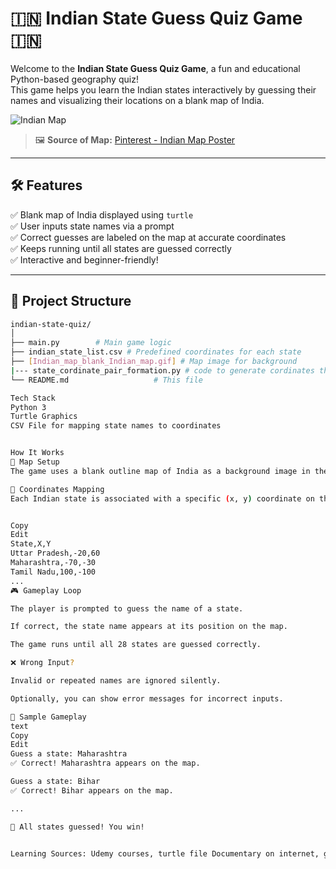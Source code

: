 # 🇮🇳 Indian State Guess Quiz Game 🇮🇳

Welcome to the **Indian State Guess Quiz Game**, a fun and educational Python-based geography quiz!  
This game helps you learn the Indian states interactively by guessing their names and visualizing their locations on a blank map of India.

![Indian Map](https://i.pinimg.com/originals/0e/56/71/0e5671bb09b0eeb2c2d657e1e314b40d.jpg)

> 🖼️ **Source of Map:** [Pinterest - Indian Map Poster](https://in.pinterest.com/pin/indian-map-poster-design--17310779812543255/)

---

## 🛠 Features

✅ Blank map of India displayed using `turtle`  
✅ User inputs state names via a prompt  
✅ Correct guesses are labeled on the map at accurate coordinates  
✅ Keeps running until all states are guessed correctly  
✅ Interactive and beginner-friendly!

---

## 📂 Project Structure

```bash
indian-state-quiz/
│
├── main.py        # Main game logic
├── indian_state_list.csv # Predefined coordinates for each state
├── [Indian_map_blank_Indian_map.gif] # Map image for background
|--- state_cordinate_pair_formation.py # code to generate cordinates that reduce manual making csv file
└── README.md                   # This file

Tech Stack
Python 3
Turtle Graphics
CSV File for mapping state names to coordinates


How It Works
🎯 Map Setup
The game uses a blank outline map of India as a background image in the turtle window.

📍 Coordinates Mapping
Each Indian state is associated with a specific (x, y) coordinate on the map. These are stored in a CSV file like this:


Copy
Edit
State,X,Y
Uttar Pradesh,-20,60
Maharashtra,-70,-30
Tamil Nadu,100,-100
...
🎮 Gameplay Loop

The player is prompted to guess the name of a state.

If correct, the state name appears at its position on the map.

The game runs until all 28 states are guessed correctly.

❌ Wrong Input?

Invalid or repeated names are ignored silently.

Optionally, you can show error messages for incorrect inputs.

🧠 Sample Gameplay
text
Copy
Edit
Guess a state: Maharashtra
✅ Correct! Maharashtra appears on the map.

Guess a state: Bihar
✅ Correct! Bihar appears on the map.

...

🎉 All states guessed! You win!


Learning Sources: Udemy courses, turtle file Documentary on internet, geeks for geeks